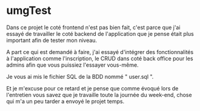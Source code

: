 # umgTest


Dans ce projet le coté frontend n'est pas bien fait, c'est parce que j'ai essayé de travailler le coté backend de l'application que je pense était plus important afin de tester mon niveau.

A part ce qui est demandé à faire, j'ai essayé d'intégrer des fonctionnalités à l'application comme l'inscription, le CRUD dans coté back office pour les admins afin que vous puissiez l'essayer vous-même.

Je vous ai mis le fichier SQL de la BDD nommé " user.sql ".

Et je m'excuse pour ce retard et je pense que comme évoqué lors de l'entretien vous savez que je travaille toute la journée du week-end, chose qui m'a un peu tarder a envoyé le projet temps.
